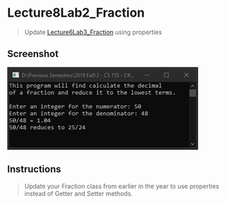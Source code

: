 # Lecture8Lab2_Fraction
> Update [Lecture6Lab3_Fraction](LectureLabs/Lecture6/Lecture6Lab3_Fraction) using properties

## Screenshot
![screenshot](Lecture8Lab2_Fraction.png)

## Instructions
> Update your Fraction class from earlier in the year to use properties  
> instead of Getter and Setter methods.